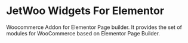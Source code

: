 # JetWoo Widgets For Elementor

Woocommerce Addon for Elementor Page builder. It provides the set of modules for WooCommerce based on Elementor Page Builder.